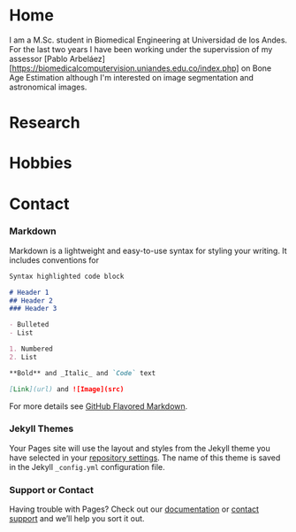 # **Home**

I am a M.Sc. student in Biomedical Engineering at Universidad de los Andes. For the last two years I have been working under the supervission of my assessor [Pablo Arbeláez][https://biomedicalcomputervision.uniandes.edu.co/index.php] on Bone Age Estimation although I'm interested on image segmentation and astronomical images.



# **Research**

# **Hobbies**

# **Contact**
### Markdown

Markdown is a lightweight and easy-to-use syntax for styling your writing. It includes conventions for

```markdown
Syntax highlighted code block

# Header 1
## Header 2
### Header 3

- Bulleted
- List

1. Numbered
2. List

**Bold** and _Italic_ and `Code` text

[Link](url) and ![Image](src)
```

For more details see [GitHub Flavored Markdown](https://guides.github.com/features/mastering-markdown/).

### Jekyll Themes

Your Pages site will use the layout and styles from the Jekyll theme you have selected in your [repository settings](https://github.com/ftorres11/ftorres11.github.io/settings). The name of this theme is saved in the Jekyll `_config.yml` configuration file.

### Support or Contact

Having trouble with Pages? Check out our [documentation](https://help.github.com/categories/github-pages-basics/) or [contact support](https://github.com/contact) and we’ll help you sort it out.
